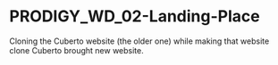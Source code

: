 # PRODIGY_WD_02-Landing-Place
Cloning the Cuberto website (the older one) while making that website clone Cuberto brought new website.
